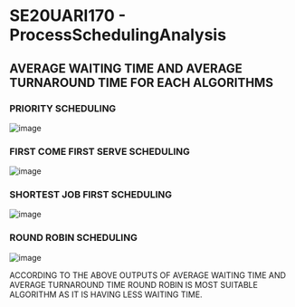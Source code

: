# SE20UARI170 - ProcessSchedulingAnalysis
## AVERAGE WAITING TIME AND AVERAGE TURNAROUND TIME FOR EACH ALGORITHMS

### PRIORITY SCHEDULING
![image](https://github.com/Rishika0702/SE20UARI170_ProcessSchedulingAnalysis/assets/73593792/67a70613-d408-4202-b8e9-8783d3dbe68a)

### FIRST COME FIRST SERVE SCHEDULING
![image](https://github.com/Rishika0702/SE20UARI170_ProcessSchedulingAnalysis/assets/73593792/7604377e-0ebe-4d85-85ef-68cebb28d665)

### SHORTEST JOB FIRST SCHEDULING
![image](https://github.com/Rishika0702/SE20UARI170_ProcessSchedulingAnalysis/assets/73593792/95790482-fff4-4025-bb95-a3ffabb652d3)

### ROUND ROBIN SCHEDULING
![image](https://github.com/Rishika0702/SE20UARI170_ProcessSchedulingAnalysis/assets/73593792/a6c37855-3ec6-4c52-a6d8-7b79cab87c82)


ACCORDING TO THE ABOVE OUTPUTS OF AVERAGE WAITING TIME AND AVERAGE TURNAROUND TIME ROUND ROBIN IS MOST SUITABLE ALGORITHM AS IT IS HAVING LESS WAITING TIME.
